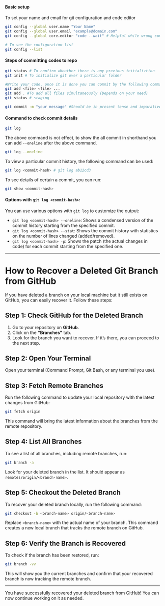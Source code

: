 #### Basic setup

To set your name and email for git configuration and code editor

```bash
git config --global user.name "Your Name"
git config --global user.email "example@domain.com"
git config --global core.editor "code --wait" # Helpful while wrong committing command

# To see the configuration list
git config --list
```

#### Steps of committing codes to repo

```bash
git status # To confirm wheather there is any previous initializtion
git init # To initialize git over a particular folder

#Write your code, once it is done you can commit by the following commands:
git add <file> <file> ...
git add . #To add all files simultaneously (Depends on your need)
git status # staging

git commit -m "your message" #Should be in present tense and imparative sentence (e.g., "add README.md file to codebase").
```

#### Command to check commit details

```bash
git log
```

The above command is not effect, to show the all commit in shorthand you can add `--oneline` after the above command.

```bash
git log --oneline
```

To view a particular commit history, the following command can be used:

```bash
git log <commit-hash> # git log ab12cd3
```

To see details of certain a commit, you can run:

```bash
git show <commit-hash>
```

#### Options with `git log <commit-hash>`:

You can use various options with `git log` to customize the output:

- `git log <commit-hash> --oneline`: Shows a condensed version of the commit history starting from the specified commit.
- `git log <commit-hash> --stat`: Shows the commit history with statistics on the number of lines changed (added/removed).
- `git log <commit-hash> -p`: Shows the patch (the actual changes in code) for each commit starting from the specified one.

---

# How to Recover a Deleted Git Branch from GitHub

If you have deleted a branch on your local machine but it still exists on GitHub, you can easily recover it. Follow these steps:

## Step 1: Check GitHub for the Deleted Branch

1. Go to your repository on **GitHub**.
2. Click on the **"Branches"** tab.
3. Look for the branch you want to recover. If it’s there, you can proceed to the next step.

## Step 2: Open Your Terminal

Open your terminal (Command Prompt, Git Bash, or any terminal you use).

## Step 3: Fetch Remote Branches

Run the following command to update your local repository with the latest changes from GitHub:

```bash
git fetch origin
```

This command will bring the latest information about the branches from the remote repository.

## Step 4: List All Branches

To see a list of all branches, including remote branches, run:

```bash
git branch -a
```

Look for your deleted branch in the list. It should appear as `remotes/origin/<branch-name>`.

## Step 5: Checkout the Deleted Branch

To recover your deleted branch locally, run the following command:

```bash
git checkout -b <branch-name> origin/<branch-name>
```

Replace `<branch-name>` with the actual name of your branch. This command creates a new local branch that tracks the remote branch on GitHub.

## Step 6: Verify the Branch is Recovered

To check if the branch has been restored, run:

```bash
git branch -vv
```

This will show you the current branches and confirm that your recovered branch is now tracking the remote branch.

---

You have successfully recovered your deleted branch from GitHub! You can now continue working on it as needed.
